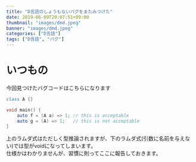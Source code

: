 ```yaml
---
title: "D言語のしょうもないバグをまたみつけた"
date: 2019-06-09T20:07:51+09:00
thumbnail: "images/dmd.jpeg"
banner: "images/dmd.jpeg"
categories: ["D言語"]
tags: ["D言語", "バグ"]
---
```



# いつもの
今回見つけたバグコードはこちらになります

```d
class A {}

void main() {
    auto f = (A a) => 1; // this is acceptable
    auto g = (A) => 1;   // this is not acceptable
}
```
上のラムダ式はただしく型推論されますが、下のラムダ式(引数に名前を与えない)では型がvoidになってしまいます。  
仕様かはわかりませんが、習慣に則ってここに報告しておきます。
